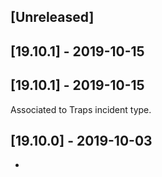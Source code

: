 ## [Unreleased]


## [19.10.1] - 2019-10-15


## [19.10.1] - 2019-10-15
Associated to Traps incident type.


## [19.10.0] - 2019-10-03
-